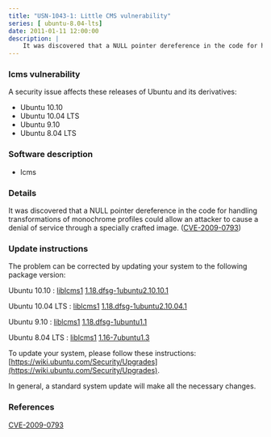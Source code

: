 ```yaml
---
title: "USN-1043-1: Little CMS vulnerability"
series: [ ubuntu-8.04-lts]
date: 2011-01-11 12:00:00
description: |
    It was discovered that a NULL pointer dereference in the code for handling transformations of monochrome profiles could allow an attacker to cause a denial of service through a specially crafted image. ([CVE-2009-0793](http://people.ubuntu.com/~ubuntu-security/cve/CVE-2009-0793)) 
--- 
```

 
 


### lcms vulnerability

A security issue affects these releases of Ubuntu and its derivatives:

* Ubuntu 10.10
* Ubuntu 10.04 LTS
* Ubuntu 9.10
* Ubuntu 8.04 LTS

### Software description

* lcms 

### Details

It was discovered that a NULL pointer dereference in the code for handling transformations of monochrome profiles could allow an attacker to cause a denial of service through a specially crafted image. ([CVE-2009-0793](http://people.ubuntu.com/~ubuntu-security/cve/CVE-2009-0793)) 

### Update instructions

The problem can be corrected by updating your system to the following package version:

Ubuntu 10.10
 : [liblcms1](https://launchpad.net/ubuntu/+source/lcms) <span> [1.18.dfsg-1ubuntu2.10.10.1](https://launchpad.net/ubuntu/+source/lcms/1.18.dfsg-1ubuntu2.10.10.1) </span> 

Ubuntu 10.04 LTS
 : [liblcms1](https://launchpad.net/ubuntu/+source/lcms) <span> [1.18.dfsg-1ubuntu2.10.04.1](https://launchpad.net/ubuntu/+source/lcms/1.18.dfsg-1ubuntu2.10.04.1) </span> 

Ubuntu 9.10
 : [liblcms1](https://launchpad.net/ubuntu/+source/lcms) <span> [1.18.dfsg-1ubuntu1.1](https://launchpad.net/ubuntu/+source/lcms/1.18.dfsg-1ubuntu1.1) </span> 

Ubuntu 8.04 LTS
 : [liblcms1](https://launchpad.net/ubuntu/+source/lcms) <span> [1.16-7ubuntu1.3](https://launchpad.net/ubuntu/+source/lcms/1.16-7ubuntu1.3) </span> 

To update your system, please follow these instructions: [https://wiki.ubuntu.com/Security/Upgrades](https://wiki.ubuntu.com/Security/Upgrades).

In general, a standard system update will make all the necessary changes. 

### References

 
 [CVE-2009-0793](http://people.ubuntu.com/~ubuntu-security/cve/CVE-2009-0793)
 

